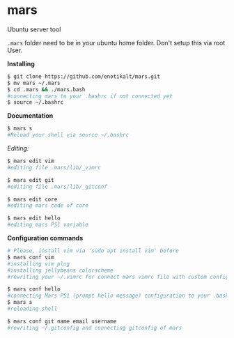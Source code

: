 # mars
Ubuntu server tool

`.mars` folder need to be in your ubuntu home folder. Don't setup this via root User.

**Installing**
```bash
$ git clone https://github.com/enotikalt/mars.git
$ mv mars ~/.mars
$ cd .mars && ./mars.bash
#connecting mars to your .bashrc if not connected yet
$ source ~/.bashrc
```

**Documentation**
```bash
$ mars s
#Reload your shell via source ~/.bashrc
```

_Editing:_
```bash
$ mars edit vim
#editing file .mars/lib/_vimrc
```

```bash
$ mars edit git
#editing file .mars/lib/_gitconf
```

```bash
$ mars edit core
#editing mars code of core
```

```bash
$ mars edit hello
#editing mars PS1 variable
```

**Configuration commands**
```bash
# Please, install vim via 'sudo apt install vim' before
$ mars conf vim
#installing vim plug
#installing jellybeans colorscheme
#rewriting your ~/.vimrc for connect mars vimrc file with custom configuration
```
```bash
$ mars conf hello
#connecting Mars PS1 (prompt hello message) configuration to your .bashrc 
$ mars s
#reloading shell
```

```bash
$ mars conf git name email username
#rewriting ~/.gitconfig and connecting gitconfig of mars
```
